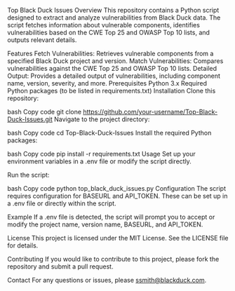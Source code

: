 Top Black Duck Issues
Overview
This repository contains a Python script designed to extract and analyze vulnerabilities from Black Duck data. The script fetches information about vulnerable components, identifies vulnerabilities based on the CWE Top 25 and OWASP Top 10 lists, and outputs relevant details.

Features
Fetch Vulnerabilities: Retrieves vulnerable components from a specified Black Duck project and version.
Match Vulnerabilities: Compares vulnerabilities against the CWE Top 25 and OWASP Top 10 lists.
Detailed Output: Provides a detailed output of vulnerabilities, including component name, version, severity, and more.
Prerequisites
Python 3.x
Required Python packages (to be listed in requirements.txt)
Installation
Clone this repository:

bash
Copy code
git clone https://github.com/your-username/Top-Black-Duck-Issues.git
Navigate to the project directory:

bash
Copy code
cd Top-Black-Duck-Issues
Install the required Python packages:

bash
Copy code
pip install -r requirements.txt
Usage
Set up your environment variables in a .env file or modify the script directly.

Run the script:

bash
Copy code
python top_black_duck_issues.py
Configuration
The script requires configuration for BASEURL and API_TOKEN. These can be set up in a .env file or directly within the script.

Example
If a .env file is detected, the script will prompt you to accept or modify the project name, version name, BASEURL, and API_TOKEN.

License
This project is licensed under the MIT License. See the LICENSE file for details.

Contributing
If you would like to contribute to this project, please fork the repository and submit a pull request.

Contact
For any questions or issues, please ssmith@blackduck.com.
